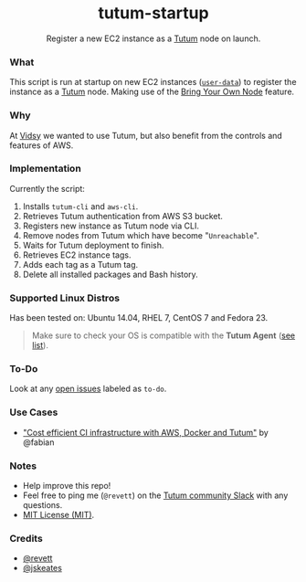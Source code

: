 <h1 align="center">tutum-startup</h1>

<p align="center">Register a new EC2 instance as a <a href="https://tutum.co">Tutum</a> node on launch.</p>

### What

This script is run at startup on new EC2 instances ([`user-data`](https://docs.aws.amazon.com/AWSEC2/latest/UserGuide/user-data.html)) to register the instance as a [Tutum](https://tutum.co) node. Making use of the [Bring Your Own Node](https://support.tutum.co/support/solutions/articles/5000513678-bring-your-own-node) feature.

### Why

At [Vidsy](http://vidsy.co) we wanted to use Tutum, but also benefit from the controls and features of AWS.


### Implementation

Currently the script:

1. Installs `tutum-cli` and `aws-cli`.
1. Retrieves Tutum authentication from AWS S3 bucket.
1. Registers new instance as Tutum node via CLI.
1. Remove nodes from Tutum which have become "`Unreachable`".
1. Waits for Tutum deployment to finish.
1. Retrieves EC2 instance tags.
1. Adds each tag as a Tutum tag.
1. Delete all installed packages and Bash history.

### Supported Linux Distros

Has been tested on: Ubuntu 14.04, RHEL 7, CentOS 7 and Fedora 23.

> Make sure to check your OS is compatible with the **Tutum Agent** ([see list](https://support.tutum.co/support/solutions/articles/5000513678-bring-your-own-node)).

### To-Do

Look at any [open issues](https://github.com/vidsy/tutum-startup/issues?utf8=%E2%9C%93&q=is%3Aissue+is%3Aopen+label%3ATo-Do) labeled as `to-do`.

### Use Cases

- ["Cost efficient CI infrastructure with AWS, Docker and Tutum"](https://blog.fabfuel.de/2016/01/27/cost-efficient-ci-infrastructure-with-aws-docker-and-tutum/) by @fabian

### Notes

- Help improve this repo!
- Feel free to ping me (`@revett`) on the [Tutum community Slack](https://tutum-community.slack.com/) with any questions.
- [MIT License (MIT)](https://opensource.org/licenses/MIT).

### Credits

- [@revett](https://github.com/revett)
- [@jskeates](https://github.com/jskeates)
